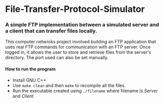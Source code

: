 # File-Transfer-Protocol-Simulator
### A simple FTP implementation between a simulated server and a client that can transfer files locally.

This computer netwroks project involved building an FTP application that uses real FTP commands for communication with an FTP server. Once logged in, it allows the user to store and retrieve files from the server's directory. The port used can also be set manually. 

#### How to run the program 
- Install GNU C++
- Use `make clean` and then `make` to recompile all the files.
- Run the executable created using `./filename` where filename is *Server* and *Client*
